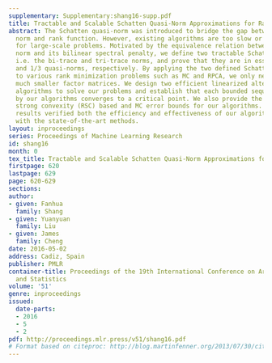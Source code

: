 ```yaml
---
supplementary: Supplementary:shang16-supp.pdf
title: Tractable and Scalable Schatten Quasi-Norm Approximations for Rank Minimization
abstract: The Schatten quasi-norm was introduced to bridge the gap between the trace
  norm and rank function. However, existing algorithms are too slow or even impractical
  for large-scale problems. Motivated by the equivalence relation between the trace
  norm and its bilinear spectral penalty, we define two tractable Schatten norms,
  i.e. the bi-trace and tri-trace norms, and prove that they are in essence the Schatten-1/2
  and 1/3 quasi-norms, respectively. By applying the two defined Schatten quasi-norms
  to various rank minimization problems such as MC and RPCA, we only need to solve
  much smaller factor matrices. We design two efficient linearized alternating minimization
  algorithms to solve our problems and establish that each bounded sequence generated
  by our algorithms converges to a critical point. We also provide the restricted
  strong convexity (RSC) based and MC error bounds for our algorithms. Our experimental
  results verified both the efficiency and effectiveness of our algorithms compared
  with the state-of-the-art methods.
layout: inproceedings
series: Proceedings of Machine Learning Research
id: shang16
month: 0
tex_title: Tractable and Scalable Schatten Quasi-Norm Approximations for Rank Minimization
firstpage: 620
lastpage: 629
page: 620-629
sections: 
author:
- given: Fanhua
  family: Shang
- given: Yuanyuan
  family: Liu
- given: James
  family: Cheng
date: 2016-05-02
address: Cadiz, Spain
publisher: PMLR
container-title: Proceedings of the 19th International Conference on Artificial Intelligence
  and Statistics
volume: '51'
genre: inproceedings
issued:
  date-parts:
  - 2016
  - 5
  - 2
pdf: http://proceedings.mlr.press/v51/shang16.pdf
# Format based on citeproc: http://blog.martinfenner.org/2013/07/30/citeproc-yaml-for-bibliographies/
---
```

